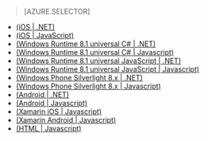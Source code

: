 > [AZURE.SELECTOR]
- [(iOS | .NET)](/documentation/articles/mobile-services-dotnet-backend-ios-get-started-data/)
- [(iOS | JavaScript)](/documentation/articles/mobile-services-ios-get-started-data/)
- [(Windows Runtime 8.1 universal C# | .NET)](/documentation/articles/mobile-services-dotnet-backend-windows-universal-dotnet-get-started-data/)
- [(Windows Runtime 8.1 universal C# | Javascript)](/documentation/articles/mobile-services-javascript-backend-windows-universal-dotnet-get-started-data/)
- [(Windows Runtime 8.1 universal JavaScript | .NET)](/documentation/articles/mobile-services-dotnet-backend-windows-universal-javascript-get-started-data/)
- [(Windows Runtime 8.1 universal JavaScript | Javascript)](/documentation/articles/mobile-services-javascript-backend-windows-universal-javascript-get-started-data/)
- [(Windows Phone Silverlight 8.x | .NET)](/documentation/articles/mobile-services-dotnet-backend-windows-phone-get-started-data/)
- [(Windows Phone Silverlight 8.x | Javascript)](/documentation/articles/mobile-services-javascript-backend-windows-phone-get-started-data/)
- [(Android | .NET)](/documentation/articles/mobile-services-dotnet-backend-android-get-started-data-EC/)
- [(Android | Javascript)](/documentation/articles/mobile-services-android-get-started-data-EC/)
- [(Xamarin iOS | Javascript)](/documentation/articles/partner-xamarin-mobile-services-ios-get-started-data/)
- [(Xamarin Android | Javascript)](/documentation/articles/partner-xamarin-mobile-services-android-get-started-data/)
- [(HTML | Javascript)](/documentation/articles/mobile-services-html-get-started-data/)

<!---HONumber=74-->